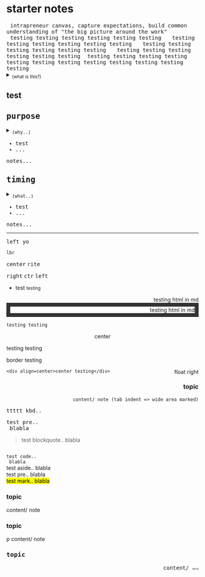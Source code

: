 

<h1>starter notes</h1>

<kbd style="margin:10px; padding 10px">
    intrapreneur canvas, <kbd>capture expectations,</kbd> 
<kbd>build common understanding of 
"the big picture around the work"
</kbd>
</kbd>
<kbd style="margin:10px; padding 10px">
testing testing 
testing testing testing testing
</kbd>
<kbd style="margin:10px; padding 10px">
testing 
testing testing 
testing 
testing 
testing
</kbd>
<kbd style="margin:10px; padding 10px">
testing testing testing testing testing testing
</kbd>
<kbd style="margin:10px; padding 10px">
testing 
testing
testing testing
testing
testing
</kbd>
<kbd>
testing testing testing testing testing testing
</kbd>
<kbd>
testing testing testing testing testing testing
</kbd>


<details>
    <summary>        
        <sub>
            (what is this?)
        </sub>
    </summary>
        <div>
            <sub>
                intrapreneur canvas, capture expectations, build common understanding of "the big picture around the work"
            </sub>
        </div>
</details>

<h2>test</h2>

<div>
    <kbd align=left>
        <h2>purpose</h2>
        <details>            
            <summary>
                <sub>
                    (why..)
                </sub>                    
            </summary>  
            
* <sub>ca what value/ impact/ outcome is desired? </sub>
* <sub>_ca_ what contribution from team is desired?</sub>
           
</details>  

* test
* ...
               
<p>
    notes...
</p>
    </kbd>
</div>


<div align=right>
    <kbd align=left>
        <h2>timing</h2>
        <details>            
            <summary>
                <sub>
                    (what..)
                </sub>                    
            </summary>  
            
* <sub>ca what value/ impact/ outcome is desired? </sub>
* <sub>_ca_ what contribution from team is desired?</sub>
           
</details>  

* test
* ...
               
<p>
    notes...
</p>
    </kbd>
</div>



<hr />

<kbd align=left>
    left 
    yo
    
    lbr
</kbd>
<kbd align=center>center</kbd>
<kbd align=right>rite</kbd>

<br />

<kbd align=right>right</kbd>
<kbd align=center>ctr</kbd>
<kbd align=left>left</kbd>

* test <small>testing</small>

<div style="font: green; border: 10px" color="red" border="10" align=right>testing html in md</div>

<div style="font: green; border: 10px solid #333;" color="red" border="10" align=right>testing html in md</div>

    testing testing

<div align=center border=1>center</div>

testing testing

<div class="border">
    border testing
</div>

<p style="float:right">float right</p>

    <div align=center>center testing</div>

<div align=right>
<h3>topic</h3>
    
    content/ note (tab indent => wide area marked)

</div>

<kbd>ttttt  kbd.. </kbd>

<pre>
test pre..
 blabla
</pre>

<blockquote>
test blockquote..
 blabla
</blockquote>

<code>
test code..
 blabla
</code>

<aside>
test aside..
 blabla
</aside>

<section>
test pre..
 blabla
</section>

<mark>
test mark..
 blabla
</mark>




<div float=right>
<h3>topic</h3>
content/ note
</div>

<p float=right>
<h3>topic</h3>
p content/ note
</p>


<div align=right>
<kbd align=left>
<h3>topic</h3>
content/ 
    <span style="font-size: 50%">note</span>
</kbd>
</div>
